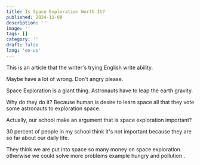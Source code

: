 ```yaml
---
title: Is Space Exploration Worth It?
published: 2024-11-08
description: ''
image: ''
tags: []
category: ''
draft: false 
lang: 'en-us'
---
```




This is an article that the writer's trying English write ability. 

Maybe have a lot of wrong. Don't angry please. 





Space Exploration is a giant thing. Astronauts have to leap the earth gravity. 

Why do they do it? Because human is desire to learn space all that they vote some astronauts to exploration space. 





Actually, our school make an argument that is space exploration important?

30 percent of people in my school think it's not important because they are so far about our daily life.





They think we are put into space so many money on space exploration. otherwise we could solve more problems example  hungry and pollution .